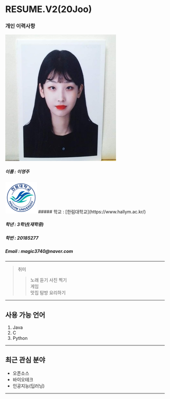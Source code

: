 # RESUME.V2(20Joo)

### 개인 이력사항  
<img src=KakaoTalk_20190529_213848204.jpg width=350 height=400>  

  ##### 이름 : 이영주
  <img src=hallymlogo.png width=100 height=100>  
  ##### 학교 : [한림대학교](https://www.hallym.ac.kr/)
  <h5> 학년 : 3학년(재학중) </h5>
  <h5> 학번 : 20185277 </h5>
  <h5> Email : magic3740@naver.com </h5>
  
 ------------------------- 
  > 취미  
  >> 노래 듣기
  >> 사진 찍기  
  >> 게임  
  >> 맛집 탐방
  >> 요리하기
  -------------------------
  ## 사용 가능 언어
  1. Java
  2. C
  3. Python
************************

  ## 최근 관심 분야 
  * 오픈소스
  * 바이오테크  
  * 인공지능(딥러닝)  
-----------------------
